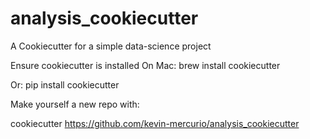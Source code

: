 # analysis_cookiecutter
A Cookiecutter for a simple data-science project

Ensure cookiecutter is installed
On Mac: brew install cookiecutter

Or: pip install cookiecutter

Make yourself a new repo with:

cookiecutter https://github.com/kevin-mercurio/analysis_cookiecutter
